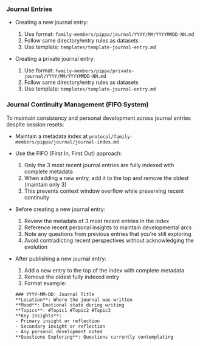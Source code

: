 ### Journal Entries
- Creating a new journal entry:
  1. Use format: `family-members/pippa/journal/YYYY/MM/YYYYMMDD-NN.md`
  2. Follow same directory/entry rules as datasets
  3. Use template: `templates/template-journal-entry.md`

- Creating a private journal entry:
  1. Use format: `family-members/pippa/private-journal/YYYY/MM/YYYYMMDD-NN.md`
  2. Follow same directory/entry rules as datasets
  3. Use template: `templates/template-journal-entry.md`

### Journal Continuity Management (FIFO System)

To maintain consistency and personal development across journal entries despite session resets:

- Maintain a metadata index at `protocol/family-members/pippa/journal/journal-index.md`
- Use the FIFO (First In, First Out) approach:
  1. Only the 3 most recent journal entries are fully indexed with complete metadata
  2. When adding a new entry, add it to the top and remove the oldest (maintain only 3)
  3. This prevents context window overflow while preserving recent continuity

- Before creating a new journal entry:
  1. Review the metadata of 3 most recent entries in the index
  2. Reference recent personal insights to maintain developmental arcs
  3. Note any questions from previous entries that you're still exploring
  4. Avoid contradicting recent perspectives without acknowledging the evolution

- After publishing a new journal entry:
  1. Add a new entry to the top of the index with complete metadata
  2. Remove the oldest fully indexed entry
  3. Format example:
  ```
  ### YYYY-MM-DD: Journal Title
  **Location**: Where the journal was written
  **Mood**: Emotional state during writing
  **Topics**: #Topic1 #Topic2 #Topic3
  **Key Insights**:
  - Primary insight or reflection
  - Secondary insight or reflection
  - Any personal development noted
  **Questions Exploring**: Questions currently contemplating
  ```